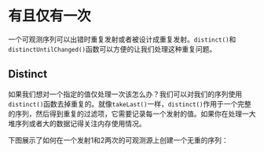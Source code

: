 # 有且仅有一次

一个可观测序列可以出错时重复发射或者被设计成重复发射。`distinct()`和`distinctUntilChanged()`函数可以方便的让我们处理这种重复问题。

## Distinct

如果我们想对一个指定的值仅处理一次该怎么办？我们可以对我们的序列使用`distinct()`函数去掉重复的。就像`takeLast()`一样，`distinct()`作用于一个完整的序列，然后得到重复的过滤项，它需要记录每一个发射的值。如果你在处理一大堆序列或者大的数据记得关注内存使用情况。

下图展示了如何在一个发射1和2两次的可观测源上创建一个无重的序列：
